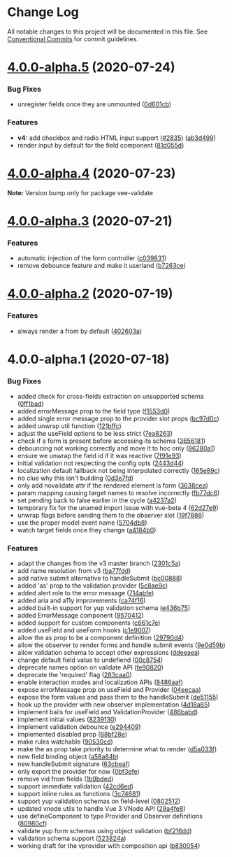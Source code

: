 # Change Log

All notable changes to this project will be documented in this file.
See [Conventional Commits](https://conventionalcommits.org) for commit guidelines.

# [4.0.0-alpha.5](https://github.com/logaretm/vee-validate/compare/vee-validate@4.0.0-alpha.4...vee-validate@4.0.0-alpha.5) (2020-07-24)


### Bug Fixes

* unregister fields once they are unmounted ([0d601cb](https://github.com/logaretm/vee-validate/commit/0d601cb60b3ba907e6c0d73dd129c0c7b086316e))


### Features

* **v4:** add checkbox and radio HTML input support ([#2835](https://github.com/logaretm/vee-validate/issues/2835)) ([ab3d499](https://github.com/logaretm/vee-validate/commit/ab3d4998caf5950656dc0476f13215d598b28832))
* render input by default for the field component ([81d055d](https://github.com/logaretm/vee-validate/commit/81d055d704deaa12b392fd9197218733b3a0bb8d))





# [4.0.0-alpha.4](https://github.com/logaretm/vee-validate/compare/vee-validate@4.0.0-alpha.3...vee-validate@4.0.0-alpha.4) (2020-07-23)

**Note:** Version bump only for package vee-validate





# [4.0.0-alpha.3](https://github.com/logaretm/vee-validate/compare/vee-validate@4.0.0-alpha.2...vee-validate@4.0.0-alpha.3) (2020-07-21)


### Features

* automatic injection of the form controller ([c039831](https://github.com/logaretm/vee-validate/commit/c0398318ec70c925b6bcb2afa859ec89488e1f78))
* remove debounce feature and make it userland ([b7263ce](https://github.com/logaretm/vee-validate/commit/b7263ce0f887388709846975b59965e440636089))





# [4.0.0-alpha.2](https://github.com/logaretm/vee-validate/compare/vee-validate@4.0.0-alpha.1...vee-validate@4.0.0-alpha.2) (2020-07-19)


### Features

* always render a from by default ([402603a](https://github.com/logaretm/vee-validate/commit/402603a8f755a377a056debf24815611a01c3037))





# 4.0.0-alpha.1 (2020-07-18)


### Bug Fixes

* added check for cross-fields extraction on unsupported schema ([0ff1bad](https://github.com/logaretm/vee-validate/commit/0ff1bad84a90189f11897cada01fd091e5593bb7))
* added errorMessage prop to the field type ([f1553d0](https://github.com/logaretm/vee-validate/commit/f1553d01b94a74580700fd8712b67688f9c89c15))
* added single error message prop to the provider slot props ([bc97d0c](https://github.com/logaretm/vee-validate/commit/bc97d0c6463cd7e466bb7b3555671e7891d4c60b))
* added unwrap util function ([121bffc](https://github.com/logaretm/vee-validate/commit/121bffc05a9c6e2e204b843d5eb8d7678e5d0fff))
* adjust the useField options to be less strict ([7ea8263](https://github.com/logaretm/vee-validate/commit/7ea826373a78b4fa6343f1da9db0e43879fa0e4e))
* check if a form is present before accessing its schema ([3656181](https://github.com/logaretm/vee-validate/commit/3656181b17a6e44c8f470570ee5126cf2a83ae41))
* debouncing not working correctly and move it to hoc only ([86280a1](https://github.com/logaretm/vee-validate/commit/86280a15e9fb1f94ef8c042a9d04d437f38936b0))
* ensure we unwrap the field id if it was reactive ([7f91e93](https://github.com/logaretm/vee-validate/commit/7f91e930ec8cce4f2e17b49ee9d642d7e9343d6f))
* initial validation not respecting the config opts ([2443d44](https://github.com/logaretm/vee-validate/commit/2443d44b1b00eda39ff884f33f85414aa2b1d34e))
* localization default fallback not being interpolated correctly ([165e89c](https://github.com/logaretm/vee-validate/commit/165e89c6136126d6b946640623261f32b299a2a3))
* no clue why this isn't building ([0d3e7fd](https://github.com/logaretm/vee-validate/commit/0d3e7fdea6f28e29d25f488cae527e925608da7e))
* only add novalidate attr if the rendered element is form ([3638cea](https://github.com/logaretm/vee-validate/commit/3638cead19c9501783e23b43248ce49d7bdf51d7))
* param mapping causing target names to resolve incorrectly ([fb77dc6](https://github.com/logaretm/vee-validate/commit/fb77dc673cb1eff72a1508cff7b4aaed60d8450e))
* set pending back to false earlier in the cycle ([a4237a2](https://github.com/logaretm/vee-validate/commit/a4237a2f8dfde5efcc1d39b5a400e988b8740df9))
* temporary fix for the unamed import issue with vue-beta 4 ([62d27e9](https://github.com/logaretm/vee-validate/commit/62d27e9c9293026d26d62709c2e691d3eb15753e))
* unwrap flags before sending them to the observer slot ([19f7886](https://github.com/logaretm/vee-validate/commit/19f7886adae59b4442139f6e1a3f3905ab54f86a))
* use the proper model event name ([5704db8](https://github.com/logaretm/vee-validate/commit/5704db879019b89b001f496f5f113df24ad09bc6))
* watch target fields once they change ([a4184b0](https://github.com/logaretm/vee-validate/commit/a4184b0065c26df77b680cfbda7450a81b6764ef))


### Features

* adapt the changes from the v3 master branch ([2301c5a](https://github.com/logaretm/vee-validate/commit/2301c5ae75eb8590cb2cc919215ffe4ae934b885))
* add name resolution from v3 ([ba77fdd](https://github.com/logaretm/vee-validate/commit/ba77fdde4f7e5400c6755331af4705715ecc885b))
* add native submit alternative to handleSubmit ([bc00888](https://github.com/logaretm/vee-validate/commit/bc008880607f0393c4e6bd9eb2d44ebb40aa3604))
* added 'as' prop to the validation provider ([5c8ae9c](https://github.com/logaretm/vee-validate/commit/5c8ae9cac2dd418c5bf78b8a0c68e7d256dc96ce))
* added alert role to the error message ([714abfe](https://github.com/logaretm/vee-validate/commit/714abfede6cb2cd2ab1dd72319d27630af6fe9b6))
* added aria and a11y improvements ([ca74f16](https://github.com/logaretm/vee-validate/commit/ca74f165988be3c0c5a6f828508b6aed3fd6e3a0))
* added built-in support for yup validation schema ([e436b75](https://github.com/logaretm/vee-validate/commit/e436b75c4b8b7a085adf701d07b54b798da9a774))
* added ErrorMessage component ([9570412](https://github.com/logaretm/vee-validate/commit/957041270b947e1b70301c3935b6d1ac0bb05a5d))
* added support for custom components ([c661c7e](https://github.com/logaretm/vee-validate/commit/c661c7e1f352e2806c2e2da7bc2c860cfa62f3ff))
* added useField and useForm hooks ([c1e9007](https://github.com/logaretm/vee-validate/commit/c1e900736ed9585d8997d2080f001aad28060281))
* allow the as prop to be a component definition ([29790d4](https://github.com/logaretm/vee-validate/commit/29790d47f17fe49c897bf5b2fda0508f57990479))
* allow the observer to render forms and handle submit events ([9e0d59b](https://github.com/logaretm/vee-validate/commit/9e0d59b11d239c7f1e6d4bc287d9e49aa0376f0d))
* allow validation schema to accept other expressions ([ddeeaea](https://github.com/logaretm/vee-validate/commit/ddeeaea8041c3fad894aff0c827dd9f71b65224d))
* change default field value to undefiend ([00c8754](https://github.com/logaretm/vee-validate/commit/00c87549244447423e0833f8294c5c607bdcf105))
* deprecate names option on validate API ([fe90820](https://github.com/logaretm/vee-validate/commit/fe90820b4b0d4d10df81c2bbd019c3b63d371edf))
* deprecate the 'required' flag ([283caa0](https://github.com/logaretm/vee-validate/commit/283caa0fdd353d990680d42e64be8d8362b6aad5))
* enable interaction modes and localization APIs ([8486aaf](https://github.com/logaretm/vee-validate/commit/8486aaf0fadba03f38b5dd8a5ab857c10e7aa49c))
* expose errorMessage prop on useField and Provider ([04eecaa](https://github.com/logaretm/vee-validate/commit/04eecaa13cc8ab0cc18336021bb912f924e37968))
* expose the form values and pass them to the handleSubmit ([de51155](https://github.com/logaretm/vee-validate/commit/de511555c371bef73037d514e19d44eb4d292eae))
* hook up the provider with new observer implementation ([4d18a65](https://github.com/logaretm/vee-validate/commit/4d18a6572af6af4630bdc2508e027e67d3c0d579))
* implement bails for useField and ValidationProvider ([486babd](https://github.com/logaretm/vee-validate/commit/486babd031efd5a71a819ff535a0e0c661bc45fe))
* implement initial values ([8239130](https://github.com/logaretm/vee-validate/commit/82391301152751eb03097dad4521dc1c275c47e7))
* implement validation debounce ([e294409](https://github.com/logaretm/vee-validate/commit/e2944099ef2074d59f908f7949df3a1059ab3b4e))
* implemented disabled prop ([88bf28e](https://github.com/logaretm/vee-validate/commit/88bf28e89d9e635ebbc79e593a326d4dd2025cdb))
* make rules watchable ([90530cd](https://github.com/logaretm/vee-validate/commit/90530cdebede5bf33a62221371380ad8554326ba))
* make the as prop take priority to determine what to render ([d5a033f](https://github.com/logaretm/vee-validate/commit/d5a033fc57b7ddea8aff4a0f4fe802d7c2489a9c))
* new field binding object ([a58a84b](https://github.com/logaretm/vee-validate/commit/a58a84b009fef5dbfffa2a93a54643b3830cb4bc))
* new handleSubmit signature ([63cbeaf](https://github.com/logaretm/vee-validate/commit/63cbeafd1cfb5e1e14ec42e34c0691a26b258897))
* only export the provider for now ([0bf3efe](https://github.com/logaretm/vee-validate/commit/0bf3efe230be2d80b9e4693779e095c04997a52b))
* remove vid from fields ([1b9bded](https://github.com/logaretm/vee-validate/commit/1b9bdedeb68006535c7087aef267906e2f7bed1d))
* support immediate validation ([42cd6ed](https://github.com/logaretm/vee-validate/commit/42cd6edcfc0c11ea05106e66486ed4772c749548))
* support inline rules as functions ([3c74681](https://github.com/logaretm/vee-validate/commit/3c7468186ac5a6e7fa6bb44b30de4102ef5c31cd))
* support yup validation schemas on field-level ([0802512](https://github.com/logaretm/vee-validate/commit/0802512e181a8a33feaa227770f9e203fcf0cea5))
* updated vnode utils to handle Vue 3 VNode API ([29a4fe8](https://github.com/logaretm/vee-validate/commit/29a4fe859823d5a74814c2dabb3b664185e56366))
* use defineComponent to type Provider and Observer definitions ([80980cf](https://github.com/logaretm/vee-validate/commit/80980cfec81447638aa82b42c208f9ec6f9826f8))
* validate yup form schemas using object validation ([bf216dd](https://github.com/logaretm/vee-validate/commit/bf216dde30a6d90c976bac844129ccbd08a00392))
* validation schema support ([523824a](https://github.com/logaretm/vee-validate/commit/523824a0977d599f6ff2a271ee2edebd5aef36ef))
* working draft for the vprovider with composition api ([b830054](https://github.com/logaretm/vee-validate/commit/b8300547cbafa9904f2b769b8309925ad6da180f))
